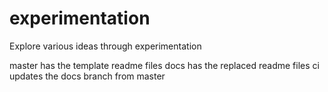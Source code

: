 # experimentation
Explore various ideas through experimentation

master has the template readme files
docs has the replaced readme files
ci updates the docs branch from master
